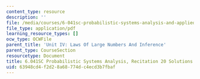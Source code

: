 ```yaml
---
content_type: resource
description: ''
file: /media/courses/6-041sc-probabilistic-systems-analysis-and-applied-probability-fall-2013/63948cd4f2d28a68774dc4ecd3b7fbaf_MIT6_041SCF13_rec20_sol.pdf
file_type: application/pdf
learning_resource_types: []
ocw_type: OCWFile
parent_title: 'Unit IV: Laws Of Large Numbers And Inference'
parent_type: CourseSection
resourcetype: Document
title: 6.041SC Probabilistic Systems Analysis, Recitation 20 Solutions
uid: 63948cd4-f2d2-8a68-774d-c4ecd3b7fbaf
---
```

